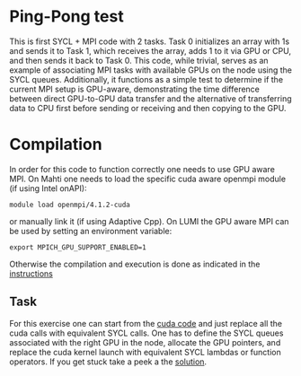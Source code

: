 # Ping-Pong test

This is first SYCL + MPI code with 2 tasks. Task 0 initializes an array with 1s and sends it to Task 1, which receives the array, adds 1 to it via GPU or CPU, and then sends it back to Task 0. 
This code, while trivial, serves as an example of associating MPI tasks with available GPUs on the node using the SYCL queues. Additionally, it functions as a simple test to determine if the current MPI setup is GPU-aware, demonstrating the time difference between direct GPU-to-GPU data transfer and the alternative of transferring data to CPU first before sending or receiving and then copying to the GPU.

# Compilation
In order for this code to function correctly one needs to use GPU aware MPI. 
On Mahti one needs to load the specific cuda aware openmpi module (if using Intel onAPI):
```
module load openmpi/4.1.2-cuda
```
or manually link it (if using Adaptive Cpp).
On LUMI the GPU aware MPI can be used by setting an environment variable:
```
export MPICH_GPU_SUPPORT_ENABLED=1
```
Otherwise the compilation and execution is done as indicated in the [instructions](../../../Exercises_Instructions.md)
## Task
For this exercise one can start from the [cuda code](08-ping-pong/CUDA/src/) and just  replace all the cuda calls with equivalent SYCL calls. One has to define the SYCL queues associated with the right GPU in the node, allocate the GPU pointers, and replace the cuda kernel launch with equivalent SYCL lambdas or function operators. If you get stuck take a peek a the [solution](solution/pp_with_usm.cpp).

